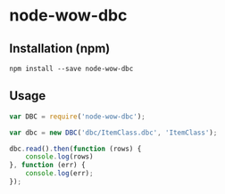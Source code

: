 # node-wow-dbc

## Installation (npm)
```
npm install --save node-wow-dbc
```

## Usage
```js
var DBC = require('node-wow-dbc');

var dbc = new DBC('dbc/ItemClass.dbc', 'ItemClass');

dbc.read().then(function (rows) {
	console.log(rows)
}, function (err) {
	console.log(err);
});
```

